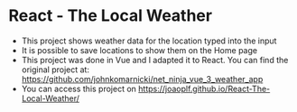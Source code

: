 # React - The Local Weather

* This project shows weather data for the location typed into the input
* It is possible to save locations to show them on the Home page
* This project was done in Vue and I adapted it to React. You can find the original project at: https://github.com/johnkomarnicki/net_ninja_vue_3_weather_app
* You can access this project on https://joaoplf.github.io/React-The-Local-Weather/
